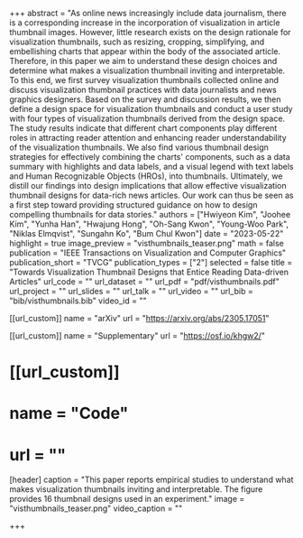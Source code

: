 +++
abstract = "As online news increasingly include data journalism, there is a corresponding increase in the incorporation of visualization in article thumbnail images. However, little research exists on the design rationale for visualization thumbnails, such as resizing, cropping, simplifying, and embellishing charts that appear within the body of the associated article. Therefore, in this paper we aim to understand these design choices and determine what makes a visualization thumbnail inviting and interpretable. To this end, we first survey visualization thumbnails collected online and discuss visualization thumbnail practices with data journalists and news graphics designers. Based on the survey and discussion results, we then define a design space for visualization thumbnails and conduct a user study with four types of visualization thumbnails derived from the design space. The study results indicate that different chart components play different roles in attracting reader attention and enhancing reader understandability of the visualization thumbnails. We also find various thumbnail design strategies for effectively combining the charts' components, such as a data summary with highlights and data labels, and a visual legend with text labels and Human Recognizable Objects (HROs), into thumbnails. Ultimately, we distill our findings into design implications that allow effective visualization thumbnail designs for data-rich news articles. Our work can thus be seen as a first step toward providing structured guidance on how to design compelling thumbnails for data stories."
authors = ["Hwiyeon Kim", "Joohee Kim", "Yunha Han", "Hwajung Hong", "Oh-Sang Kwon", "Young-Woo Park", "Niklas Elmqvist", "Sungahn Ko", "Bum Chul Kwon"]
date = "2023-05-22"
highlight = true
image_preview = "visthumbnails_teaser.png"
math = false
publication = "IEEE Transactions on Visualization and Computer Graphics"
publication_short = "TVCG"
publication_types = ["2"]
selected = false
title = "Towards Visualization Thumbnail Designs that Entice Reading Data-driven Articles"
url_code = ""
url_dataset = ""
url_pdf = "pdf/visthumbnails.pdf"
url_project = ""
url_slides = ""
url_talk = ""
url_video = ""
url_bib = "bib/visthumbnails.bib"
video_id = ""

[[url_custom]]
name = "arXiv"
url = "https://arxiv.org/abs/2305.17051"

[[url_custom]]
name = "Supplementary"
url = "https://osf.io/khgw2/"


# [[url_custom]]
# name = "Code"
# url = ""

[header]
  caption = "This paper reports empirical studies to understand what makes visualization thumbnails inviting and interpretable. The figure provides 16 thumbnail designs used in an experiment."
  image = "visthumbnails_teaser.png"
  video_caption = ""

+++